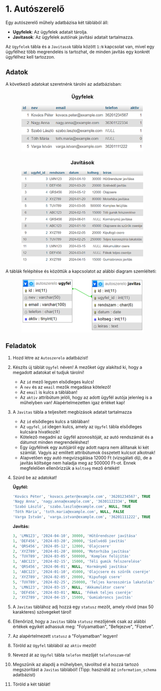 # 1. Autószerelő

Egy autószerelő műhely adatbázisa két táblából áll:
   - **Ugyfelek**: Az ügyfelek adatait tárolja.
   - **Javitasok**: Az ügyfelek autóinak javítási adatait tartalmazza.

Az `Ugyfelek` tábla és a `Javitasok` tábla között `1:N` kapcsolat van, mivel egy ügyfélhez több megrendelés is tartozhat, de minden javítás egy konkrét ügyfélhez kell tartozzon.

## Adatok

A következő adatokat szeretnénk tárolni az adatbázisban:

<h3 align="center"> Ügyfelek </h3>
<p align="center">
    <img src="kepek/ugyfel.png" width=400>
</p>

<h3 align="center"> Javítások </h3>
<p align="center">
    <img src="kepek/javitas.png" width=400>
</p>

A táblák felépítése és közöttük a kapcsolatot az alábbi diagram szemlélteti:
<p align="center">
    <img src="kepek/autoszerelo-diagram.png" width=400>
</p>

## Feladatok

1. Hozd létre az `Autoszerelo` adatbázist!
   
2. Készíts új táblát `Ugyfel` néven! A mezőket úgy alakítsd ki, hogy a megadott adatokat el tudjuk tárolni!
   - Az `id` mező legyen elsődleges kulcs!
   - A `nev` és az `email` mezők megadása kötelező!
   - Az `email` is kulcs a táblában!
   - Az `aktiv` attribútum jelöli, hogy az adott ügyfél autója jelenleg is a műhelyben van! Alapértelmezetten igaz értéket kap!
  
3. A `Javitas` tábla a teljesített megbízások adatait tartalmazza
   - Az `id` elsődleges kulcs a táblában!
   - Az `ugyfel_id` idegen kulcs, amely az `Ugyfel` tábla elsődleges kulcsára hivatkozik!
   - Kötelező megadni az ügyfél azonosítóját, az autó rendszámát és a dátumot minden megrendeléshez!
   - Egy ügyfélnek egy autójáról egy adott napra nem állítanak ki két számlát. Vagyis az említett attribútumok összetett kulcsot alkotnak!
   - Alapvetően egy autó megvizsgálása 12000 Ft (vizsgálati díj), de a javítás költsége nem haladja meg az 500000 Ft-ot. Ennek megfelelően ellenőrizzük a `koltseg` mező értékét!

4. Szúrd be az adatokat!
   
   **Ügyfél:**
    ```SQL
    'Kovács Péter', 'kovacs.peter@example.com', '36201234567', TRUE
    'Nagy Anna', 'nagy.anna@example.com', '36301122334', TRUE
    'Szabó László', 'szabo.laszlo@example.com', NULL, TRUE
    'Tóth Mária', 'toth.maria@example.com', NULL, FALSE
    'Varga István', 'varga.istvan@example.com', '36201111222', TRUE
    ```

    **Javítás:**
    ```SQL
    3, 'LMN123', '2024-04-10', 30000, 'Hűtőrendszer javítása'
    1, 'DEF456', '2024-03-20', 20000, 'Szélvédő javítás'
    4, 'QRS456', '2024-05-12', 12000, 'Olajcsere'
    2, 'XYZ789', '2024-01-20', 80000, 'Motorhiba javítása'
    5, 'TUV789', '2024-03-05', 500000, 'Komplex felújítás'
    1, 'ABC123', '2024-02-15', 15000, 'Téli gumik felszerelése'
    4, 'QRS456', '2024-06-01', NULL, 'Kormánymű javítása'
    1, 'ABC123', '2024-01-10', 45000, 'Olajcsere és szűrők cseréje'
    2, 'XYZ789', '2024-02-05', 20000, 'Kipufogó csere'
    5, 'TUV789', '2024-02-25', 250000, 'Teljes karosszéria lakatolás'
    3, 'LMN123', '2024-03-15', NULL, 'Akkumulátor csere'
    1, 'DEF456', '2024-03-01', NULL, 'Fékek teljes cseréje'
    2, 'XYZ789', '2024-04-15', 15000, 'Gumiabroncs javítás'
    ```

5. A `Javitas` táblához adj hozzá egy `statusz` mezőt, amely rövid (max 50 karakteres) szövegeket tárol!

6. Ellenőrizd, hogy a `Javitas` tábla `statusz` mezőjének csak az alábbi értékek egyikét adhassuk meg: "Folyamatban", "Befejezve", "Fizetve".

7. Az alapértelmezett `statusz` a "Folyamatban" legyen!

8. Töröld az `Ugyfel` táblából az `aktiv` mezőt!

9. Nevezd át az `Ugyfel` tábla `telefon` mezőjét `telefonszam`-ra!

10. Megszűnik az alapdíj a műhelyben, távolítsd el a hozzá tartozó megszorítást a `Javitas` táblából! (Tipp: használd az `information_schema` adatbázist)

11. Töröld a két táblát!
